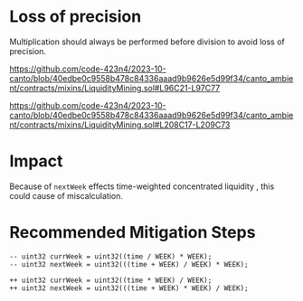 # Loss of precision

Multiplication should always be performed before division to avoid loss of precision.

https://github.com/code-423n4/2023-10-canto/blob/40edbe0c9558b478c84336aaad9b9626e5d99f34/canto_ambient/contracts/mixins/LiquidityMining.sol#L96C21-L97C77

https://github.com/code-423n4/2023-10-canto/blob/40edbe0c9558b478c84336aaad9b9626e5d99f34/canto_ambient/contracts/mixins/LiquidityMining.sol#L208C17-L209C73



# Impact 

Because of `nextWeek` effects  time-weighted concentrated liquidity , this could cause of miscalculation.

# Recommended Mitigation Steps

```solidity
-- uint32 currWeek = uint32((time / WEEK) * WEEK);
-- uint32 nextWeek = uint32(((time + WEEK) / WEEK) * WEEK);

++ uint32 currWeek = uint32((time * WEEK) / WEEK);
++ uint32 nextWeek = uint32(((time + WEEK) * WEEK) / WEEK);
```


